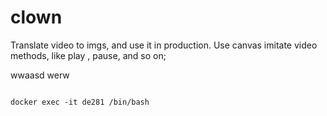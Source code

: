 # clown
Translate video to imgs, and use it in production. Use canvas imitate video methods, like play , pause, and so on;


wwaasd werw

```

docker exec -it de281 /bin/bash

```
